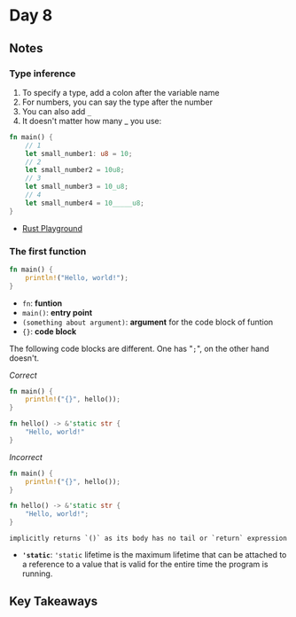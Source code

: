 # Day 8

## Notes

### Type inference

1. To specify a type, add a colon after the variable name
2. For numbers, you can say the type after the number
3. You can also add `_`
4. It doesn't matter how many _ you use:

```rust
fn main() {
    // 1
    let small_number1: u8 = 10;
    // 2
    let small_number2 = 10u8;
    // 3
    let small_number3 = 10_u8;
    // 4
    let small_number4 = 10_____u8;
}
```

- [Rust Playground](https://play.rust-lang.org/?version=stable&mode=debug&edition=2021&gist=f9a6306c4cf9142dd8f96820fb5c7ecd)

### The first function

```rust
fn main() {
    println!("Hello, world!");
}
```

- `fn`: **funtion**
- `main()`: **entry point**
- `(something about argument)`: **argument** for the code block of funtion
- `{}`: **code block**

The following code blocks are different. One has "`;`", on the other hand doesn't.

*Correct*

```rust
fn main() {
    println!("{}", hello());
}

fn hello() -> &'static str {
    "Hello, world!"
}
```

*Incorrect*

```rust
fn main() {
    println!("{}", hello());
}

fn hello() -> &'static str {
    "Hello, world!";
}
```

```text
implicitly returns `()` as its body has no tail or `return` expression
```

- **`'static`**: `'static` lifetime is the maximum lifetime that can be attached to a reference to a value that is valid for the entire time the program is running.

## Key Takeaways
